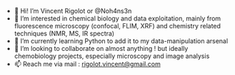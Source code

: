 - 👋 Hi! I’m Vincent Rigolot or @Noh4ns3n 
- 👀 I’m interested in chemical biology and data exploitation, mainly from fluorescence microscopy (confocal, FLIM, XRF) and chemistry related techniques (NMR, MS, IR spectra)
- 🌱 I’m currently learning Python to add it to my data-manipulation arsenal 
- 💞️ I’m looking to collaborate on almost anything ! but ideally chemobiology projects, especially microscopy and image analysis
- 📫 Reach me via mail : rigolot.vincent@gmail.com

<!---
Noh4ns3n/Noh4ns3n is a ✨ special ✨ repository because its `README.md` (this file) appears on your GitHub profile.
You can click the Preview link to take a look at your changes.
--->

